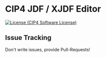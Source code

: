 # CIP4 JDF / XJDF Editor

[![License (CIP4 Software License)](https://img.shields.io/badge/license-CIP4%20Software%20License-blue)](https://github.com/cip4/xJdfLib/blob/master/LICENSE.md)

## Issue Tracking
Don't write issues, provide Pull-Requests!
